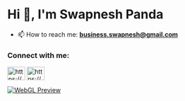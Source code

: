 # Hi 👋, I'm Swapnesh Panda
- 📫 How to reach me: **business.swapnesh@gmail.com**


### Connect with me:
<p align="left">
<a target="_blank" href="https://www.linkedin.com/in/swapnesh-panda-164b79303/" target="_blank"><img align="center" src="https://raw.githubusercontent.com/rahuldkjain/github-profile-readme-generator/master/src/images/icons/Social/linked-in-alt.svg" alt="https://www.linkedin.com/in/swapnesh-panda-164b79303" height="30" width="40" /></a>
<a target="_blank" href="https://www.instagram.com/swapnesh.io/" target="_blank"><img align="center" src="https://raw.githubusercontent.com/rahuldkjain/github-profile-readme-generator/master/src/images/icons/Social/instagram.svg" alt="https://www.instagram.com/swapnesh.io/" height="30" width="40" /></a>
</p>

[![WebGL Preview](https://media.licdn.com/dms/image/v2/D4E22AQGaABd3BbuTdA/feedshare-shrink_800/B4EZYHAoyhG0Ag-/0/1743874716223?e=1749081600&v=beta&t=W18vEGB2jWddGqOC2lCscSw6513uW59Ak8aakOSu7oM)](https://threereactexamples.netlify.app)

